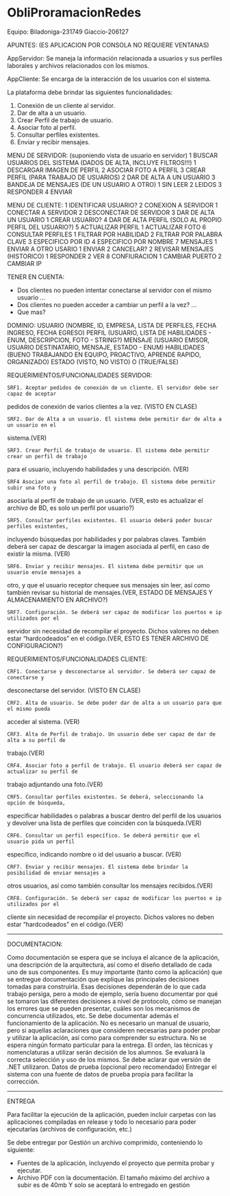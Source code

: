 # ObliProramacionRedes

Equipo:
Biladoniga-231749
Giaccio-206127

APUNTES: (ES APLICACION POR CONSOLA NO REQUIERE VENTANAS)

AppServidor:
Se maneja la información relacionada a usuarios y sus perfiles laborales y archivos relacionados con los mismos.

AppCliente:
Se encarga de la interacción de los usuarios con el sistema.

La plataforma debe brindar las siguientes funcionalidades:
1. Conexión de un cliente al servidor.
2. Dar de alta a un usuario.
3. Crear Perfil de trabajo de usuario.
4. Asociar foto al perfil.
5. Consultar perfiles existentes.
6. Enviar y recibir mensajes.

MENU DE SERVIDOR: (suponiendo vista de usuario en servidor)
    1 BUSCAR USUARIOS DEL SISTEMA (DADOS DE ALTA, INCLUYE FILTROS!!!)
        1 DESCARGAR IMAGEN DE PERFIL
        2 ASOCIAR FOTO A PERFIL
        3 CREAR PERFIL (PARA TRABAJO DE USUARIOS)
    2 DAR DE ALTA A UN USUARIO
    3 BANDEJA DE MENSAJES (DE UN USUARIO A OTRO)
        1 SIN LEER
        2 LEIDOS
        3 RESPONDER 
        4 ENVIAR
    
MENU DE CLIENTE:
    1 IDENTIFICAR USUARIO?
    2 CONEXION A SERVIDOR
        1 CONECTAR A SERVIDOR 
        2 DESCONECTAR DE SERVIDOR
    3 DAR DE ALTA UN USUARIO 
        1 CREAR USUARIO?
    4 DAR DE ALTA PERFIL (SOLO AL PROPIO PERFIL DEL USUARIO?) 
    5 ACTUALIZAR PERFIL
        1 ACTUALIZAR FOTO
    6 CONSULTAR PERFILES
        1 FILTRAR POR HABILIDAD
        2 FILTRAR POR PALABRA CLAVE
        3 ESPECIFICO POR ID
        4 ESPECIFICO POR NOMBRE
    7 MENSAJES
        1 ENVIAR A OTRO USARIO
            1 ENVIAR
            2 CANCELAR?
        2 REVISAR MENSAJES (HISTORICO)
            1 RESPONDER
            2 VER
    8 CONFIURACION
        1 CAMBIAR PUERTO
        2 CAMBIAR IP

TENER EN CUENTA:
- Dos clientes no pueden intentar conectarse al servidor con el mismo usuario ...
- Dos clientes no pueden acceder a cambiar un perfil a la vez? ...
- Que mas?

DOMINIO: 
    USUARIO (NOMBRE, ID, EMPRESA, LISTA DE PERFILES, FECHA INGRESO, FECHA EGRESO)
    PERFIL (USUARIO, LISTA DE HABILIDADES - ENUM, DESCRIPCION, FOTO - STRING?)
    MENSAJE (USUARIO EMISOR, USUARIO DESTINATARIO, MENSAJE, ESTADO - ENUM)
    HABILIDADES (BUENO TRABAJANDO EN EQUIPO, PROACTIVO, APRENDE RAPIDO, ORGANIZADO)
    ESTADO (VISTO, NO VISTO) O (TRUE/FALSE)

REQUERIMIENTOS/FUNCIONALIDADES SERVIDOR:

    SRF1. Aceptar pedidos de conexión de un cliente. El servidor debe ser capaz de aceptar
pedidos de conexión de varios clientes a la vez. (VISTO EN CLASE)

    SRF2. Dar de Alta a un usuario. El sistema debe permitir dar de alta a un usuario en el
sistema.(VER)

    SRF3. Crear Perfil de trabajo de usuario. El sistema debe permitir crear un perfil de trabajo
para el usuario, incluyendo habilidades y una descripción. (VER)

    SRF4 Asociar una foto al perfil de trabajo. El sistema debe permitir subir una foto y
asociarla al perfil de trabajo de un usuario. (VER, esto es actualizar el archivo de BD, es solo un perfil por usuario?) 

    SRF5. Consultar perfiles existentes. El usuario deberá poder buscar perfiles existentes,
incluyendo búsquedas por habilidades y por palabras claves. También deberá ser capaz de
descargar la imagen asociada al perfil, en caso de existir la misma. (VER)

    SRF6. Enviar y recibir mensajes. El sistema debe permitir que un usuario envíe mensajes a
otro, y que el usuario receptor chequee sus mensajes sin leer, así como también revisar su
historial de mensajes.(VER, ESTADO DE MENSAJES Y ALMACENAMIENTO EN ARCHIVO?)

    SRF7. Configuración. Se deberá ser capaz de modificar los puertos e ip utilizados por el
servidor sin necesidad de recompilar el proyecto. Dichos valores no deben estar
“hardcodeados” en el código.(VER, ESTO ES TENER ARCHIVO DE CONFIGURACION?)

REQUERIMIENTOS/FUNCIONALIDADES CLIENTE:

    CRF1. Conectarse y desconectarse al servidor. Se deberá ser capaz de conectarse y
desconectarse del servidor. (VISTO EN CLASE)

    CRF2. Alta de usuario. Se debe poder dar de alta a un usuario para que el mismo pueda
acceder al sistema. (VER)

    CRF3. Alta de Perfil de trabajo. Un usuario debe ser capaz de dar de alta a su perfil de
trabajo.(VER)

    CRF4. Asociar foto a perfil de trabajo. El usuario deberá ser capaz de actualizar su perfil de
trabajo adjuntando una foto.(VER)

    CRF5. Consultar perfiles existentes. Se deberá, seleccionando la opción de búsqueda,
especificar habilidades o palabras a buscar dentro del perfil de los usuarios y devolver una
lista de perfiles que coinciden con la búsqueda.(VER)

    CRF6. Consultar un perfil específico. Se deberá permitir que el usuario pida un perfil
específico, indicando nombre o id del usuario a buscar. (VER)

    CRF7. Enviar y recibir mensajes. El sistema debe brindar la posibilidad de enviar mensajes a
otros usuarios, así como también consultar los mensajes recibidos.(VER)

    CRF8. Configuración. Se deberá ser capaz de modificar los puertos e ip utilizados por el
cliente sin necesidad de recompilar el proyecto. Dichos valores no deben estar
“hardcodeados” en el código.(VER)




------------------------------------------------------------------------------------------------------

DOCUMENTACION: 

Como documentación se espera que se incluya el alcance de la aplicación, una descripción de la
arquitectura, así como el diseño detallado de cada uno de sus componentes.
Es muy importante (tanto como la aplicación) que se entregue documentación que explique las principales
decisiones tomadas para construirla. Esas decisiones dependerán de lo que cada trabajo persiga, pero a
modo de ejemplo, sería bueno documentar por qué se tomaron las diferentes decisiones a nivel de
protocolo, cómo se manejan los errores que se pueden presentar, cuáles son los mecanismos de
concurrencia utilizados, etc.
Se debe documentar además el funcionamiento de la aplicación. No es necesario un manual de usuario,
pero si aquellas aclaraciones que consideren necesarias para poder probar y utilizar la aplicación, así como para comprender su estructura.
No se espera ningún formato particular para la entrega. El orden, las técnicas y nomenclaturas a utilizar serán decisión de los alumnos. Se evaluará la correcta selección y uso de los mismos.
Se debe aclarar que versión de .NET utilizaron.
Datos de prueba (opcional pero recomendado)
Entregar el sistema con una fuente de datos de prueba propia para facilitar la corrección.

------------------------------------------------------------------------------------------------------
ENTREGA 

Para facilitar la ejecución de la aplicación, pueden incluir carpetas con las aplicaciones compiladas en release y todo lo necesario para poder ejecutarlas (archivos de configuración, etc.)

Se debe entregar por Gestión un archivo comprimido, conteniendo lo siguiente:
- Fuentes de la aplicación, incluyendo el proyecto que permita probar y ejecutar.
- Archivo PDF con la documentación.
El tamaño máximo del archivo a subir es de 40mb Y solo se aceptará lo entregado en gestión